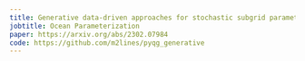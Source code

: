 ```yaml
---
title: Generative data-driven approaches for stochastic subgrid parameterizations
jobtitle: Ocean Parameterization
paper: https://arxiv.org/abs/2302.07984
code: https://github.com/m2lines/pyqg_generative
---
```

